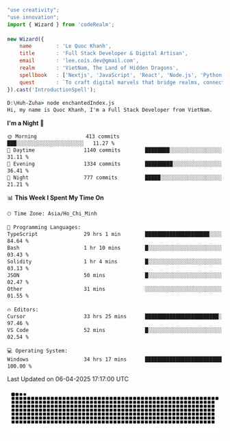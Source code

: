 <!--x axis divider-->

```js 
"use creativity";
"use innovation";
import { Wizard } from 'codeRealm';

new Wizard({
    name        : 'Le Quoc Khanh',
    title       : 'Full Stack Developer & Digital Artisan',
    email       : 'lee.cois.dev@gmail.com',
    realm       : 'VietNam, The Land of Hidden Dragons',
    spellbook   : ['Nextjs', 'JavaScript', 'React', 'Node.js', 'Python', 'Django', 'Cloud Services'],
    quest       : `To craft digital marvels that bridge realms, connect cultures, and bring imagination to life.`,
}).cast('IntroductionSpell');
```

```cmd
D:\Huh-Zuha> node enchantedIndex.js
Hi, my name is Quoc Khanh, I'm a Full Stack Developer from VietNam.
```
<!--START_SECTION:waka-->
**I'm a Night 🦉** 

```text
🌞 Morning                413 commits         ███░░░░░░░░░░░░░░░░░░░░░░   11.27 % 
🌆 Daytime                1140 commits        ████████░░░░░░░░░░░░░░░░░   31.11 % 
🌃 Evening                1334 commits        █████████░░░░░░░░░░░░░░░░   36.41 % 
🌙 Night                  777 commits         █████░░░░░░░░░░░░░░░░░░░░   21.21 % 
```


📊 **This Week I Spent My Time On** 

```text
🕑︎ Time Zone: Asia/Ho_Chi_Minh

💬 Programming Languages: 
TypeScript               29 hrs 1 min        █████████████████████░░░░   84.64 % 
Bash                     1 hr 10 mins        █░░░░░░░░░░░░░░░░░░░░░░░░   03.43 % 
Solidity                 1 hr 4 mins         █░░░░░░░░░░░░░░░░░░░░░░░░   03.13 % 
JSON                     50 mins             █░░░░░░░░░░░░░░░░░░░░░░░░   02.47 % 
Other                    31 mins             ░░░░░░░░░░░░░░░░░░░░░░░░░   01.55 % 

🔥 Editors: 
Cursor                   33 hrs 25 mins      ████████████████████████░   97.46 % 
VS Code                  52 mins             █░░░░░░░░░░░░░░░░░░░░░░░░   02.54 % 

💻 Operating System: 
Windows                  34 hrs 17 mins      █████████████████████████   100.00 % 
```


 Last Updated on 06-04-2025 17:17:00 UTC
<!--END_SECTION:waka-->
<picture>
  <source media="(prefers-color-scheme: dark)" srcset="https://raw.githubusercontent.com/leecois/leecois/output/github-contribution-grid-snake-dark.svg">
  <source media="(prefers-color-scheme: light)" srcset="https://raw.githubusercontent.com/leecois/leecois/output/github-contribution-grid-snake.svg">
  <img alt="github contribution grid snake animation" src="https://raw.githubusercontent.com/leecois/leecois/output/github-contribution-grid-snake.svg">
</picture>
